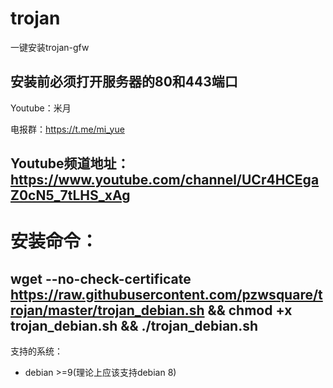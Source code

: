 ﻿# trojan
一键安装trojan-gfw
## 安装前必须打开服务器的80和443端口

Youtube：米月

电报群：https://t.me/mi_yue

Youtube频道地址：https://www.youtube.com/channel/UCr4HCEgaZ0cN5_7tLHS_xAg
---
# 安装命令：
wget --no-check-certificate https://raw.githubusercontent.com/pzwsquare/trojan/master/trojan_debian.sh && chmod +x trojan_debian.sh && ./trojan_debian.sh
---
支持的系统：
- debian >=9(理论上应该支持debian 8)



